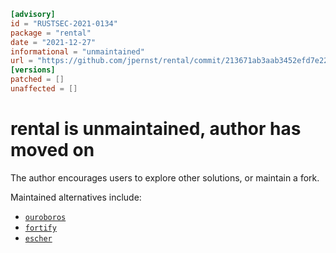 ```toml
[advisory]
id = "RUSTSEC-2021-0134"
package = "rental"
date = "2021-12-27"
informational = "unmaintained"
url = "https://github.com/jpernst/rental/commit/213671ab3aab3452efd7e2290c6bb714ee327014"
[versions]
patched = []
unaffected = []
```

# rental is unmaintained, author has moved on

The author encourages users to explore other solutions, or maintain a fork.

Maintained alternatives include:

* [`ouroboros`](https://crates.io/crates/ouroboros)
* [`fortify`](https://crates.io/crates/fortify)
* [`escher`](https://crates.io/crates/escher)
